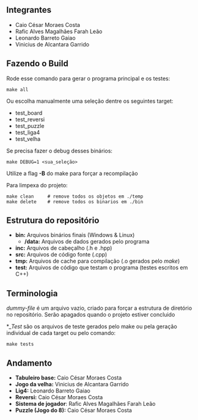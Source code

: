 ## Integrantes
- Caio César Moraes Costa
- Rafic Alves Magalhães Farah Leão
- Leonardo Barreto Gaiao
- Vinicius de Alcantara Garrido

## Fazendo o Build
Rode esse comando para gerar o programa principal e os testes:

```
make all
```

Ou escolha manualmente uma seleção dentre os seguintes target:
- test_board
- test_reversi
- test_puzzle
- test_liga4
- test_velha

Se precisa fazer o debug desses binários:
```
make DEBUG=1 <sua_seleção>
```

Utilize a flag **-B** do make para forçar a recompilação

Para limpexa do projeto:
```
make clean     # remove todos os objetos em ./temp
make delete    # remove todos os binarios em ./bin
```

## Estrutura do repositório
- **bin:** Arquivos binários finais (Windows & Linux)
    - **/data:** Arquivos de dados gerados pelo programa
- **inc:** Arquivos de cabeçalho (.h e .hpp)
- **src:** Arquivos de código fonte (.cpp)
- **tmp:** Arquivos de cache para compilação (.o gerados pelo *make*)
- **test:** Arquivos de código que testam o programa (testes escritos em C++)

## Terminologia
*dummy-file* é um arquivo vazio, criado para forçar a estrutura de diretório no repositório. Serão apagados quando o projeto estiver concluido

**_Test* são os arquivos de teste gerados pelo make ou pela geração individual de cada target ou pelo comando:
```
make tests
```
## Andamento

- **Tabuleiro base:** Caio César Moraes Costa
- **Jogo da velha:** Vinicius de Alcantara Garrido
- **Lig4:** Leonardo Barreto Gaiao
- **Reversi:** Caio César Moraes Costa
- **Sistema de jogador**: Rafic Alves Magalhães Farah Leão
- **Puzzle (Jogo do 8):** Caio César Moraes Costa
